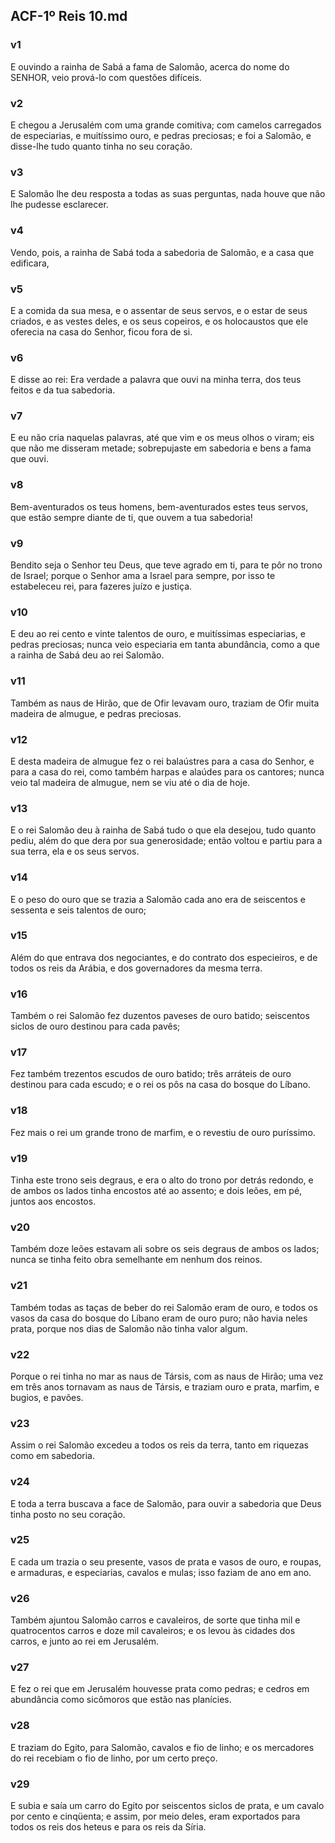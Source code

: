 ## ACF-1º Reis 10.md
### v1
 E ouvindo a rainha de Sabá a fama de Salomão, acerca do nome do SENHOR, veio prová-lo com questões difíceis.
### v2
 E chegou a Jerusalém com uma grande comitiva; com camelos carregados de especiarias, e muitíssimo ouro, e pedras preciosas; e foi a Salomão, e disse-lhe tudo quanto tinha no seu coração.
### v3
 E Salomão lhe deu resposta a todas as suas perguntas, nada houve que não lhe pudesse esclarecer.
### v4
 Vendo, pois, a rainha de Sabá toda a sabedoria de Salomão, e a casa que edificara,
### v5
 E a comida da sua mesa, e o assentar de seus servos, e o estar de seus criados, e as vestes deles, e os seus copeiros, e os holocaustos que ele oferecia na casa do Senhor, ficou fora de si.
### v6
 E disse ao rei: Era verdade a palavra que ouvi na minha terra, dos teus feitos e da tua sabedoria.
### v7
 E eu não cria naquelas palavras, até que vim e os meus olhos o viram; eis que não me disseram metade; sobrepujaste em sabedoria e bens a fama que ouvi.
### v8
 Bem-aventurados os teus homens, bem-aventurados estes teus servos, que estão sempre diante de ti, que ouvem a tua sabedoria!
### v9
 Bendito seja o Senhor teu Deus, que teve agrado em ti, para te pôr no trono de Israel; porque o Senhor ama a Israel para sempre, por isso te estabeleceu rei, para fazeres juízo e justiça.
### v10
 E deu ao rei cento e vinte talentos de ouro, e muitíssimas especiarias, e pedras preciosas; nunca veio especiaria em tanta abundância, como a que a rainha de Sabá deu ao rei Salomão.
### v11
 Também as naus de Hirão, que de Ofir levavam ouro, traziam de Ofir muita madeira de almugue, e pedras preciosas.
### v12
 E desta madeira de almugue fez o rei balaústres para a casa do Senhor, e para a casa do rei, como também harpas e alaúdes para os cantores; nunca veio tal madeira de almugue, nem se viu até o dia de hoje.
### v13
 E o rei Salomão deu à rainha de Sabá tudo o que ela desejou, tudo quanto pediu, além do que dera por sua generosidade; então voltou e partiu para a sua terra, ela e os seus servos.
### v14
 E o peso do ouro que se trazia a Salomão cada ano era de seiscentos e sessenta e seis talentos de ouro;
### v15
 Além do que entrava dos negociantes, e do contrato dos especieiros, e de todos os reis da Arábia, e dos governadores da mesma terra.
### v16
 Também o rei Salomão fez duzentos paveses de ouro batido; seiscentos siclos de ouro destinou para cada pavês;
### v17
 Fez também trezentos escudos de ouro batido; três arráteis de ouro destinou para cada escudo; e o rei os pôs na casa do bosque do Líbano.
### v18
 Fez mais o rei um grande trono de marfim, e o revestiu de ouro puríssimo.
### v19
 Tinha este trono seis degraus, e era o alto do trono por detrás redondo, e de ambos os lados tinha encostos até ao assento; e dois leões, em pé, juntos aos encostos.
### v20
 Também doze leões estavam ali sobre os seis degraus de ambos os lados; nunca se tinha feito obra semelhante em nenhum dos reinos.
### v21
 Também todas as taças de beber do rei Salomão eram de ouro, e todos os vasos da casa do bosque do Líbano eram de ouro puro; não havia neles prata, porque nos dias de Salomão não tinha valor algum.
### v22
 Porque o rei tinha no mar as naus de Társis, com as naus de Hirão; uma vez em três anos tornavam as naus de Társis, e traziam ouro e prata, marfim, e bugios, e pavões.
### v23
 Assim o rei Salomão excedeu a todos os reis da terra, tanto em riquezas como em sabedoria.
### v24
 E toda a terra buscava a face de Salomão, para ouvir a sabedoria que Deus tinha posto no seu coração.
### v25
 E cada um trazia o seu presente, vasos de prata e vasos de ouro, e roupas, e armaduras, e especiarias, cavalos e mulas; isso faziam de ano em ano.
### v26
 Também ajuntou Salomão carros e cavaleiros, de sorte que tinha mil e quatrocentos carros e doze mil cavaleiros; e os levou às cidades dos carros, e junto ao rei em Jerusalém.
### v27
 E fez o rei que em Jerusalém houvesse prata como pedras; e cedros em abundância como sicômoros que estão nas planícies.
### v28
 E traziam do Egito, para Salomão, cavalos e fio de linho; e os mercadores do rei recebiam o fio de linho, por um certo preço.
### v29
 E subia e saía um carro do Egito por seiscentos siclos de prata, e um cavalo por cento e cinqüenta; e assim, por meio deles, eram exportados para todos os reis dos heteus e para os reis da Síria.
